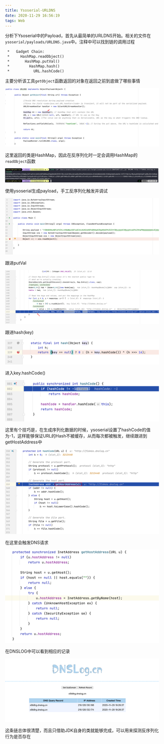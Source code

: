```yaml
---
title: Ysoserial-URLDNS
date: 2020-11-29 16:56:19
tags: Web
---
```


分析下Ysoserial中的Payload，首先从最简单的URLDNS开始。相关的文件在`ysoserial/payloads/URLDNS.java`中。注释中可以找到链的调用过程

```
 *   Gadget Chain:
 *     HashMap.readObject()
 *       HashMap.putVal()
 *         HashMap.hash()
 *           URL.hashCode()
```

主要分析该工具`getObject`函数返回的对象在返回之前到底做了哪些事情

![image-20201129170300783](ysoserial-URLDNS/image-20201129170300783.png)

这里返回的类是HashMap，因此在反序列化时一定会调用HashMap的`readObject`函数

![image-20201129190503940](ysoserial-URLDNS/image-20201129190503940.png)

使用ysoserial生成payload，手工反序列化触发并调试

![image-20201129190549169](ysoserial-URLDNS/image-20201129190549169.png)

跟进putVal

![image-20201129190612692](ysoserial-URLDNS/image-20201129190612692.png)

跟进hash(key)

![image-20201129191751731](ysoserial-URLDNS/image-20201129191751731.png)

进入key.hashCode()

![image-20201129191736940](ysoserial-URLDNS/image-20201129191736940.png)

这里有个技巧是，在生成序列化数据的时候，ysoserial设置了hashCode的值为-1，这样能够保证URL的Hash不被缓存，从而每次都被触发，继续跟进到getHostAddress中

![image-20201129192045929](ysoserial-URLDNS/image-20201129192045929.png)

在这里会触发DNS请求

![image-20201129192208556](ysoserial-URLDNS/image-20201129192208556.png)

在DNSLOG中可以看到相应的记录

![image-20201129192648255](ysoserial-URLDNS/image-20201129192648255.png)

这条链总体很清楚，而且只借助JDK自身的类就能够完成，可以用来探测反序列化行为是否存在